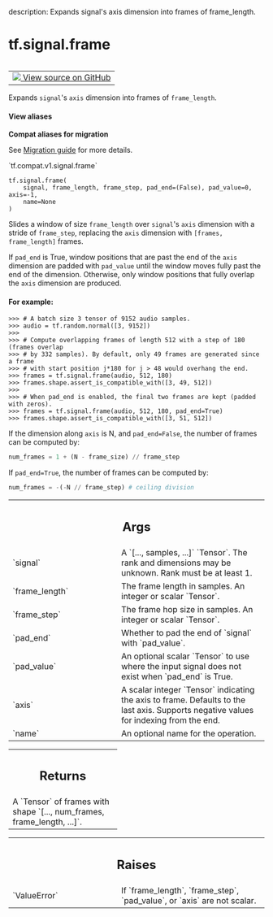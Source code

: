 description: Expands signal's axis dimension into frames of frame_length.

<div itemscope itemtype="http://developers.google.com/ReferenceObject">
<meta itemprop="name" content="tf.signal.frame" />
<meta itemprop="path" content="Stable" />
</div>

# tf.signal.frame

<!-- Insert buttons and diff -->

<table class="tfo-notebook-buttons tfo-api nocontent" align="left">
<td>
  <a target="_blank" href="https://github.com/tensorflow/tensorflow/blob/r2.4/tensorflow/python/ops/signal/shape_ops.py#L58-L224">
    <img src="https://www.tensorflow.org/images/GitHub-Mark-32px.png" />
    View source on GitHub
  </a>
</td>
</table>



Expands `signal`'s `axis` dimension into frames of `frame_length`.

<section class="expandable">
  <h4 class="showalways">View aliases</h4>
  <p>
<b>Compat aliases for migration</b>
<p>See
<a href="https://www.tensorflow.org/guide/migrate">Migration guide</a> for
more details.</p>
<p>`tf.compat.v1.signal.frame`</p>
</p>
</section>

<pre class="devsite-click-to-copy prettyprint lang-py tfo-signature-link">
<code>tf.signal.frame(
    signal, frame_length, frame_step, pad_end=(False), pad_value=0, axis=-1,
    name=None
)
</code></pre>



<!-- Placeholder for "Used in" -->

Slides a window of size `frame_length` over `signal`'s `axis` dimension
with a stride of `frame_step`, replacing the `axis` dimension with
`[frames, frame_length]` frames.

If `pad_end` is True, window positions that are past the end of the `axis`
dimension are padded with `pad_value` until the window moves fully past the
end of the dimension. Otherwise, only window positions that fully overlap the
`axis` dimension are produced.

#### For example:



```
>>> # A batch size 3 tensor of 9152 audio samples.
>>> audio = tf.random.normal([3, 9152])
>>> 
>>> # Compute overlapping frames of length 512 with a step of 180 (frames overlap
>>> # by 332 samples). By default, only 49 frames are generated since a frame
>>> # with start position j*180 for j > 48 would overhang the end.
>>> frames = tf.signal.frame(audio, 512, 180)
>>> frames.shape.assert_is_compatible_with([3, 49, 512])
>>> 
>>> # When pad_end is enabled, the final two frames are kept (padded with zeros).
>>> frames = tf.signal.frame(audio, 512, 180, pad_end=True)
>>> frames.shape.assert_is_compatible_with([3, 51, 512])
```

If the dimension along `axis` is N, and `pad_end=False`, the number of frames
can be computed by:
 ```python
 num_frames = 1 + (N - frame_size) // frame_step
 ```
 If `pad_end=True`, the number of frames can be computed by:
```python
num_frames = -(-N // frame_step) # ceiling division
```

<!-- Tabular view -->
 <table class="responsive fixed orange">
<colgroup><col width="214px"><col></colgroup>
<tr><th colspan="2"><h2 class="add-link">Args</h2></th></tr>

<tr>
<td>
`signal`
</td>
<td>
A `[..., samples, ...]` `Tensor`. The rank and dimensions
may be unknown. Rank must be at least 1.
</td>
</tr><tr>
<td>
`frame_length`
</td>
<td>
The frame length in samples. An integer or scalar `Tensor`.
</td>
</tr><tr>
<td>
`frame_step`
</td>
<td>
The frame hop size in samples. An integer or scalar `Tensor`.
</td>
</tr><tr>
<td>
`pad_end`
</td>
<td>
Whether to pad the end of `signal` with `pad_value`.
</td>
</tr><tr>
<td>
`pad_value`
</td>
<td>
An optional scalar `Tensor` to use where the input signal
does not exist when `pad_end` is True.
</td>
</tr><tr>
<td>
`axis`
</td>
<td>
A scalar integer `Tensor` indicating the axis to frame. Defaults to
the last axis. Supports negative values for indexing from the end.
</td>
</tr><tr>
<td>
`name`
</td>
<td>
An optional name for the operation.
</td>
</tr>
</table>



<!-- Tabular view -->
 <table class="responsive fixed orange">
<colgroup><col width="214px"><col></colgroup>
<tr><th colspan="2"><h2 class="add-link">Returns</h2></th></tr>
<tr class="alt">
<td colspan="2">
A `Tensor` of frames with shape `[..., num_frames, frame_length, ...]`.
</td>
</tr>

</table>



<!-- Tabular view -->
 <table class="responsive fixed orange">
<colgroup><col width="214px"><col></colgroup>
<tr><th colspan="2"><h2 class="add-link">Raises</h2></th></tr>

<tr>
<td>
`ValueError`
</td>
<td>
If `frame_length`, `frame_step`, `pad_value`, or `axis` are not
scalar.
</td>
</tr>
</table>

